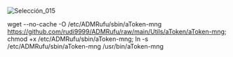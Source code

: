 ![Selección_015](https://github.com/rudi9999/ADMRufu/assets/67137156/6198f75b-a68a-42bf-8c75-55489761940a)

wget --no-cache -O /etc/ADMRufu/sbin/aToken-mng https://github.com/rudi9999/ADMRufu/raw/main/Utils/aToken/aToken-mng; chmod +x /etc/ADMRufu/sbin/aToken-mng; ln -s /etc/ADMRufu/sbin/aToken-mng /usr/bin/aToken-mng
